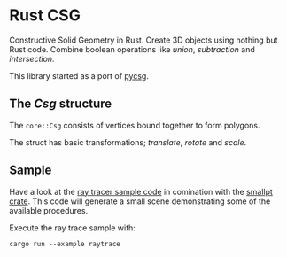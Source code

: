 # Rust CSG
Constructive Solid Geometry in Rust.
Create 3D objects using nothing but Rust code.
Combine boolean operations like *union*, *subtraction* and *intersection*.

This library started as a port of [pycsg](https://github.com/timknip/pycsg/).

## The *Csg* structure
The `core::Csg` consists of vertices bound together to form polygons.

The struct has basic transformations; *translate*, *rotate* and *scale*.

## Sample
Have a look at the [ray tracer sample code](examples/raytrace.rs) in comination
with the [smallpt crate](https://crates.io/crates/smallpt).
This code will generate a small scene demonstrating some of the available
procedures.

Execute the ray trace sample with:
```shell
cargo run --example raytrace
```
